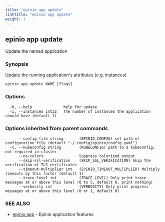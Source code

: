 ```yaml
---
title: "epinio app update"
linkTitle: "epinio app update"
weight: 1
---
```

## epinio app update

Update the named application

### Synopsis

Update the running application's attributes (e.g. instances)

```
epinio app update NAME [flags]
```

### Options

```
  -h, --help              help for update
  -i, --instances int32   The number of instances the application should have (default 1)
```

### Options inherited from parent commands

```
      --config-file string       (EPINIO_CONFIG) set path of configuration file (default "~/.config/epinio/config.yaml")
  -c, --kubeconfig string        (KUBECONFIG) path to a kubeconfig, not required in-cluster
      --no-colors                Suppress colorized output
      --skip-ssl-verification    (SKIP_SSL_VERIFICATION) Skip the verification of TLS certificates
      --timeout-multiplier int   (EPINIO_TIMEOUT_MULTIPLIER) Multiply timeouts by this factor (default 1)
      --trace-level int          (TRACE_LEVEL) Only print trace messages at or above this level (0 to 5, default 0, print nothing)
      --verbosity int            (VERBOSITY) Only print progress messages at or above this level (0 or 1, default 0)
```

### SEE ALSO

* [epinio app](../epinio_app)	 - Epinio application features

